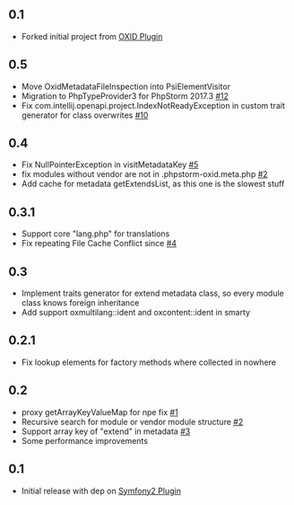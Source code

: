 ## 0.1
* Forked initial project from [OXID Plugin](https://github.com/Haehnchen/idea-php-oxid-plugin/)

## 0.5
* Move OxidMetadataFileInspection into PsiElementVisitor
* Migration to PhpTypeProvider3 for PhpStorm 2017.3 [#12](https://github.com/Haehnchen/idea-php-oxid-plugin/issues/12)
* Fix com.intellij.openapi.project.IndexNotReadyException in custom trait generator for class overwrites [#10](https://github.com/Haehnchen/idea-php-oxid-plugin/issues/10)

## 0.4
* Fix NullPointerException in visitMetadataKey [#5](https://github.com/Haehnchen/idea-php-oxid-plugin/issues/5)
* fix modules without vendor are not in .phpstorm-oxid.meta.php [#2](https://github.com/Haehnchen/idea-php-oxid-plugin/issues/2)
* Add cache for metadata getExtendsList, as this one is the slowest stuff

## 0.3.1
* Support core "lang.php" for translations
* Fix repeating File Cache Conflict since [#4](https://github.com/Haehnchen/idea-php-oxid-plugin/issues/4)

## 0.3
* Implement traits generator for extend metadata class, so every module class knows foreign inheritance
* Add support oxmultilang::ident and oxcontent::ident in smarty

## 0.2.1
* Fix lookup elements for factory methods where collected in nowhere

## 0.2
* proxy getArrayKeyValueMap for npe fix [#1](https://github.com/Haehnchen/idea-php-oxid-plugin/issues/1)
* Recursive search for module or vendor module structure [#2](https://github.com/Haehnchen/idea-php-oxid-plugin/issues/2)
* Support array key of "extend" in metadata [#3](https://github.com/Haehnchen/idea-php-oxid-plugin/issues/3)
* Some performance improvements

## 0.1
* Initial release with dep on [Symfony2 Plugin](http://plugins.jetbrains.com/plugin/7219)

